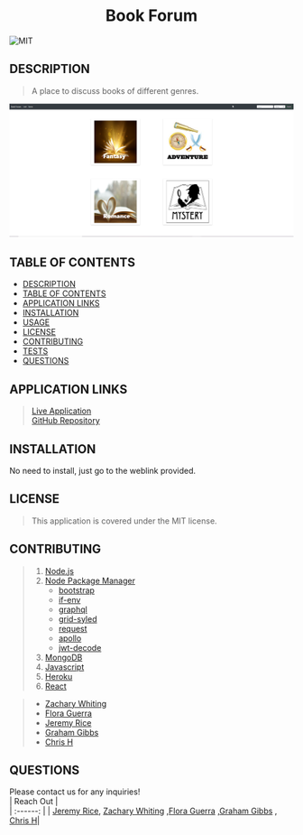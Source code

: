 
# <div align="center">**Book Forum**</div>   
![MIT](https://img.shields.io/badge/License-MIT-blue.svg)  
  
## **DESCRIPTION**   
> A place to discuss books of different genres.    

![Main page](./client/public/images/book-forum.png)
  
## **TABLE OF CONTENTS**  
* [DESCRIPTION](#DESCRIPTION)  
* [TABLE OF CONTENTS](#TABLE-OF-CONTENTS)  
* [APPLICATION LINKS](#APPLICATION-LINKS) 
* [INSTALLATION](#INSTALLATION)  
* [USAGE](#USAGE)  
* [LICENSE](#LICENSE)  
* [CONTRIBUTING](#CONTRIBUTING)  
* [TESTS](#TESTS)  
* [QUESTIONS](#QUESTIONS)  
  
## **APPLICATION LINKS**   
> [Live Application](https://book-forum.herokuapp.com/)  
> [GitHub Repository](https://github.com/jeremyrice98/book-forum)  
  
## **INSTALLATION**   
No need to install, just go to the weblink provided.  
  
## **LICENSE**  
> This application is covered under the MIT license.
  
## **CONTRIBUTING**  
> 1. [Node.js](https://nodejs.org/en/)
> 2. [Node Package Manager](https://www.npmjs.com/)
>     - [bootstrap](https://getbootstrap.com/)
>     - [if-env](https://www.npmjs.com/package/if-env)
>     - [graphql](https://www.npmjs.com/package/graphql)
>     - [grid-syled](https://www.npmjs.com/package/grid-styled)
>     - [request](https://www.npmjs.com/package/request)
>     - [apollo](https://www.npmjs.com/package/apollo)
>     - [jwt-decode](https://www.npmjs.com/package/jwt-decode)
> 3. [MongoDB](https://www.mongodb.com/)
> 4. [Javascript](https://developer.mozilla.org/en-US/docs/Web/JavaScript)
> 5. [Heroku](www.heroku.com)
> 6. [React](https://reactjs.org/)

> - [Zachary Whiting](https://github.com/ZQWhiting?tab=repositories) 
> - [Flora Guerra](https://github.com/florhaidee?tab=repositories)
> - [Jeremy Rice](https://github.com/jeremyrice98?tab=repositories) 
> - [Graham Gibbs](https://github.com/grahamgibbs)
> - [Chris H](https://github.com/ChrisH81?tab=repositories)  
  
  
## **QUESTIONS**  
Please contact us for any inquiries!  
| Reach Out |  
| :------: | 
| [Jeremy Rice](ricefamily1003@gmail.com), [Zachary Whiting](zach.whiting@icloud.com) ,[Flora Guerra](florhaideedev@gmail.com) ,[Graham Gibbs](grahamski9@gmail.com) , [Chris H](kekaneone@gmail.com)| 
